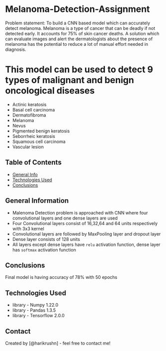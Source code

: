 # Melanoma-Detection-Assignment
Problem statement: To build a CNN based model which can accurately detect melanoma. Melanoma is a type of cancer that can be deadly if not detected early. It accounts for 75% of skin cancer deaths. A solution which can evaluate images and alert the dermatologists about the presence of melanoma has the potential to reduce a lot of manual effort needed in diagnosis.

# This model can be used to detect 9 types of malignant and benign oncological diseases
- Actinic keratosis
- Basal cell carcinoma
- Dermatofibroma
- Melanoma
- Nevus
- Pigmented benign keratosis
- Seborrheic keratosis
- Squamous cell carcinoma
- Vascular lesion

## Table of Contents
* [General Info](#general-information)
* [Technologies Used](#technologies-used)
* [Conclusions](#conclusions)


## General Information
- Malenoma Detection problem is approached with CNN where four convolutional layers and one dense layers are used 
- Four Convolutional layers consist of 16,32,64 and 64 units respectively with 3x3 kernel 
- Convolutional layers are followed by MaxPooling layer and dropout layer
- Dense layer consists of 128 units 
- All layers except dense layers have `relu` activation function, dense layer has `softmax` activation function


## Conclusions
Final model is having accuracy of 78% with 50 epochs


## Technologies Used
- library - Numpy 1.22.0
- library - Pandas 1.3.5
- library - Tensorflow 2.0.0


## Contact
Created by [@harikrushn] - feel free to contact me!
